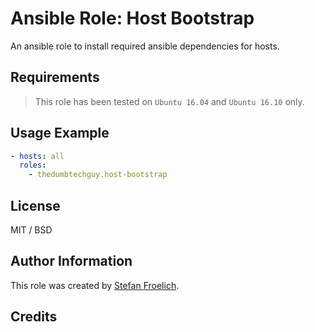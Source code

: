 # Ansible Role: Host Bootstrap

An ansible role to install required ansible dependencies for hosts.

## Requirements

> This role has been tested on `Ubuntu 16.04` and `Ubuntu 16.10` only.

## Usage Example

```yaml
- hosts: all
  roles:
    - thedumbtechguy.host-bootstrap
```


## License

MIT / BSD

## Author Information

This role was created by [Stefan Froelich](https://thedumbtechguy.blogspot.com/).

## Credits